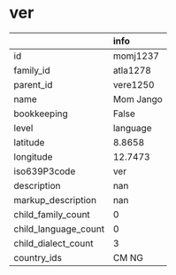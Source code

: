 # ver
|                      | info      |
|:---------------------|:----------|
| id                   | momj1237  |
| family_id            | atla1278  |
| parent_id            | vere1250  |
| name                 | Mom Jango |
| bookkeeping          | False     |
| level                | language  |
| latitude             | 8.8658    |
| longitude            | 12.7473   |
| iso639P3code         | ver       |
| description          | nan       |
| markup_description   | nan       |
| child_family_count   | 0         |
| child_language_count | 0         |
| child_dialect_count  | 3         |
| country_ids          | CM NG     |